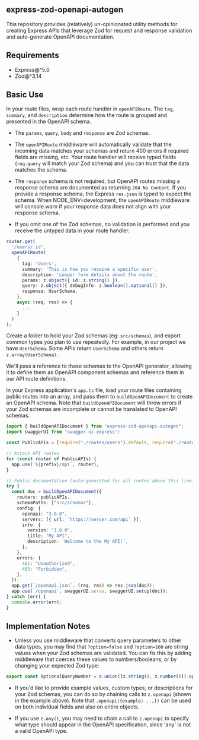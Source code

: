 ## express-zod-openapi-autogen

This repository provides (relatively) un-opinionated utility methods for creating Express APIs that leverage Zod for request and response validation and auto-generate OpenAPI documentation.

## Requirements

- Express@^5.0
- Zod@^3.14

## Basic Use

In your route files, wrap each route handler in `openAPIRoute`. The `tag`, `summary`, and `description` determine how the route is grouped and presented in the OpenAPI schema.

- The `params`, `query`, `body` and `response` are Zod schemas.

- The `openAPIRoute` middleware will automatically validate that the incoming data matches your schemas and return 400 errors if required fields are missing, etc. Your route handler will receive typed fields (`req.query` will match your Zod schema) and you can trust that the data matches the schema.

- The `response` schema is not required, but OpenAPI routes missing a response schema are documented as returning `204 No Content`. If you provide a response schema, the Express `res.json` is typed to expect the schema. When NODE_ENV=development, the `openAPIRoute` middleware will console.warn if your response data does not align with your response schema.

- If you omit one of the Zod schemas, no validation is performed and you receive the untyped data in your route handler.

```ts
router.get(
  '/users/:id',
  openAPIRoute(
    {
      tag: 'Users',
      summary: 'This is how you receive a specific user',
      description: 'Longer form details about the route',
      params: z.object({ id: z.string() }),
      query: z.object({ debugInfo: z.boolean().optional() }),
      response: UserSchema,
    },
    async (req, res) => {
      ...
    }
  )
);
```

Create a folder to hold your Zod schemas (eg: `src/schemas`), and export common types you plan to use repeatedly. For example, in our project we have `UserSchema`. Some APIs return `UserSchema` and others return `z.array(UserSchema)`.

We'll pass a reference to these schemas to the OpenAPI generator, allowing it to define them as OpenAPI component schemas and reference them in our API route definitions.

In your Express application's `app.ts` file, load your route files containing public routes into an array, and pass them to `buildOpenAPIDocument` to create an OpenAPI schema. Note that `buildOpenAPIDocument` will throw errors if your Zod schemas are incomplete or cannot be translated to OpenAPI schemas.

```ts
import { buildOpenAPIDocument } from "express-zod-openapi-autogen";
import swaggerUI from "swagger-ui-express";

const PublicAPIs = [require("./routes/users").default, require("./routes/session").default];

// Attach API routes
for (const router of PublicAPIs) {
  app.use(`${prefix}/api`, router);
}

// Public documentation (auto-generated for all routes above this line)
try {
  const doc = buildOpenAPIDocument({
    routers: publicAPIs,
    schemaPaths: ["src/schemas"],
    config: {
      openapi: "3.0.0",
      servers: [{ url: `https://server.com/api` }],
      info: {
        version: "1.0.0",
        title: "My API",
        description: `Welcome to the My API!`,
      },
    },
    errors: {
      401: "Unauthorized",
      403: "Forbidden",
    },
  });
  app.get(`/openapi.json`, (req, res) => res.json(doc));
  app.use(`/openapi`, swaggerUI.serve, swaggerUI.setup(doc));
} catch (err) {
  console.error(err);
}
```

## Implementation Notes

- Unless you use middleware that converts query parameters to other data types, you may find that `?option=false` and `?option=100` are string values when your Zod schemas are validated. You can fix this by adding middleware that coerces these values to numbers/booleans, or by changing your expected Zod type:

```ts
export const OptionalQueryNumber = z.union([z.string(), z.number()]).optional().openapi({ type: "number" });
```

- If you'd like to provide example values, custom types, or descriptions for your Zod schemas, you can do so by chaining calls to `z.openapi` (shown in the example above). Note that `.openapi({example: ...})` can be used on both individual fields and also on entire objects.

- If you use `z.any()`, you may need to chain a call to `z.openapi` to specify what type should appear in the OpenAPI specification, since 'any' is not a valid OpenAPI type.
